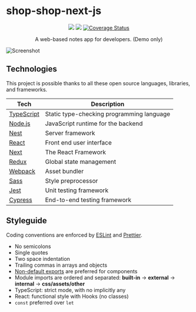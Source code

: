 # shop-shop-next-js


<p align="center">
 <img src="https://img.shields.io/badge/License-MIT-blue.svg">
   <a href="https://app.netlify.com/sites/tnote/deploys"><img src="https://api.netlify.com/api/v1/badges/a0e055de-cab8-4217-80dd-5bd769b7d478/deploy-status"></a>
   <a href='https://coveralls.io/github/taniarascia/takenote'><img src='https://coveralls.io/repos/github/taniarascia/takenote/badge.svg' alt='Coverage Status' /></a>
 </p>


<p align="center">A web-based notes app for developers. (Demo only)</p>

![Screenshot](./assets/takenote-light.png)


## Technologies

This project is possible thanks to all these open source languages, libraries, and frameworks.

| Tech                                          | Description                               |
| --------------------------------------------- | ----------------------------------------- |
| [TypeScript](https://www.typescriptlang.org/) | Static type-checking programming language |
| [Node.js](https://nodejs.org/en/)             | JavaScript runtime for the backend        |
| [Nest](https://nestjs.com/)                   | Server framework                          |
| [React](https://reactjs.org/)                 | Front end user interface                  |
| [Next](https://nextjs.org/)                   | The React Framework                       |
| [Redux](https://redux.js.org/)                | Global state management                   |
| [Webpack](https://webpack.js.org/)            | Asset bundler                             |
| [Sass](https://sass-lang.com/)                | Style preprocessor                        |                         
| [Jest](https://jestjs.io/)                    | Unit testing framework                    |
| [Cypress](https://www.cypress.io/)            | End-to-end testing framework              |



## Styleguide

Coding conventions are enforced by [ESLint](.eslintrc.js) and [Prettier](.prettierrc).

- No semicolons
- Single quotes
- Two space indentation
- Trailing commas in arrays and objects
- [Non-default exports](https://humanwhocodes.com/blog/2019/01/stop-using-default-exports-javascript-module/) are preferred for components
- Module imports are ordered and separated: **built-in** -> **external** -> **internal** -> **css/assets/other**
- TypeScript: strict mode, with no implicitly any
- React: functional style with Hooks (no classes)
- `const` preferred over `let`

